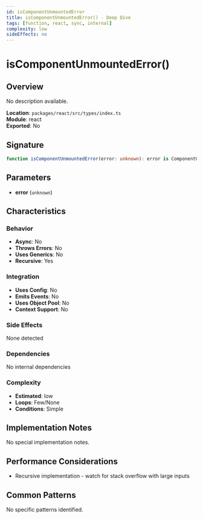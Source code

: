 ```yaml
---
id: isComponentUnmountedError
title: isComponentUnmountedError() - Deep Dive
tags: [function, react, sync, internal]
complexity: low
sideEffects: no
---
```


# isComponentUnmountedError()

## Overview
No description available.

**Location**: `packages/react/src/types/index.ts`  
**Module**: react  
**Exported**: No  

## Signature
```typescript
function isComponentUnmountedError(error: unknown): error is ComponentUnmountedError
```

## Parameters
- **error** (`unknown`)

## Characteristics

### Behavior
- **Async**: No
- **Throws Errors**: No
- **Uses Generics**: No
- **Recursive**: Yes

### Integration
- **Uses Config**: No
- **Emits Events**: No
- **Uses Object Pool**: No
- **Context Support**: No

### Side Effects
None detected

### Dependencies
No internal dependencies

### Complexity
- **Estimated**: low
- **Loops**: Few/None
- **Conditions**: Simple



## Implementation Notes
No special implementation notes.

## Performance Considerations
- Recursive implementation - watch for stack overflow with large inputs

## Common Patterns
No specific patterns identified.
